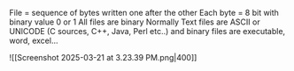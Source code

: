 File = sequence of bytes written one after the other
Each byte = 8 bit with binary value 0 or 1
All files are binary
Normally Text files are ASCII or UNICODE (C sources, C++, Java, Perl etc..)
and binary files are executable, word, excel...

![[Screenshot 2025-03-21 at 3.23.39 PM.png|400]]

